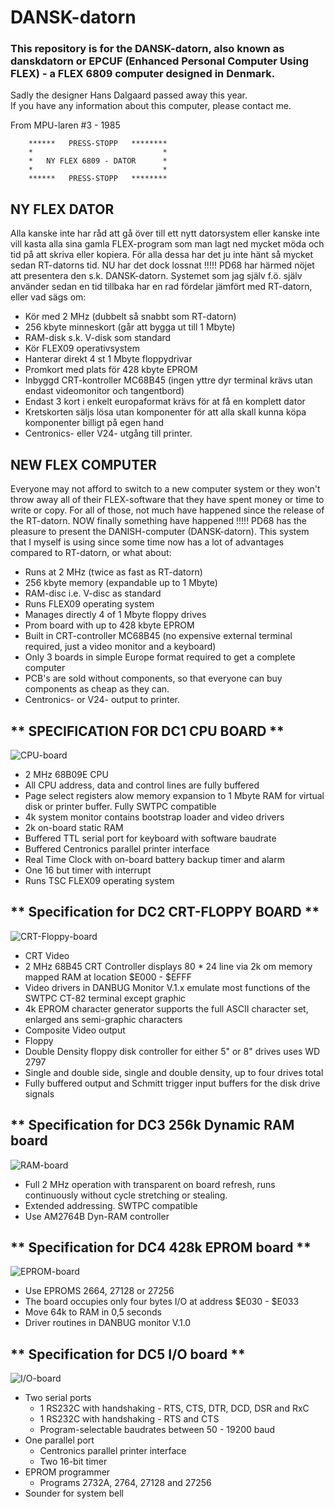 # DANSK-datorn
### This repository is for the DANSK-datorn, also known as danskdatorn or EPCUF (Enhanced Personal Computer Using FLEX) - a FLEX 6809 computer designed in Denmark.

Sadly the designer Hans Dalgaard passed away this year.  
If you have any information about this computer, please contact me.

From MPU-laren #3 - 1985  

        ******   PRESS-STOPP   ********  
        *                             *  
        *   NY FLEX 6809 - DATOR      *  
        *                             *  
        ******   PRESS-STOPP   ********  

## NY FLEX DATOR

Alla kanske inte har råd att gå över till ett nytt datorsystem eller kanske inte vill kasta alla sina gamla FLEX-program som man lagt ned mycket möda och tid på att skriva eller kopiera.
För alla dessa har det ju inte hänt så mycket sedan RT-datorns tid.
NU har det dock lossnat !!!!!
PD68 har härmed nöjet att presentera den s.k. DANSK-datorn.
Systemet som jag själv f.ö. själv använder sedan en tid tillbaka har en rad fördelar jämfört med RT-datorn, eller vad sägs om:

* Kör med 2 MHz (dubbelt så snabbt som RT-datorn)
* 256 kbyte minneskort (går att bygga ut till 1 Mbyte)
* RAM-disk s.k. V-disk som standard
* Kör FLEX09 operativsystem
* Hanterar direkt 4 st 1 Mbyte floppydrivar
* Promkort med plats för 428 kbyte EPROM
* Inbyggd CRT-kontroller MC68B45 (ingen yttre dyr terminal krävs utan endast videomonitor och tangentbord)
* Endast 3 kort i enkelt europaformat krävs för at få en komplett dator
* Kretskorten säljs lösa utan komponenter för att alla skall kunna köpa komponenter billigt på egen hand
* Centronics- eller V24- utgång till printer.

## NEW FLEX COMPUTER

Everyone may not afford to switch to a new computer system or they won't throw away all of their FLEX-software that they have spent money or time to write or copy. 
For all of those, not much have happened since the release of the RT-datorn.
NOW finally something have happened !!!!!
PD68 has the pleasure to present the DANISH-computer (DANSK-datorn).
This system that I myself is using since some time now has a lot of advantages compared to RT-datorn, or what about:

* Runs at 2 MHz (twice as fast as RT-datorn)
* 256 kbyte memory (expandable up to 1 Mbyte)
* RAM-disc i.e. V-disc as standard
* Runs FLEX09 operating system
* Manages directly 4 of 1 Mbyte floppy drives
* Prom board with up to 428 kbyte EPROM
* Built in CRT-controller MC68B45 (no expensive external terminal required, just a video monitor and a keyboard)
* Only 3 boards in simple Europe format required to get a complete computer
* PCB's are sold without components, so that everyone can buy components as cheap as they can.
* Centronics- or V24- output to printer.

## ** SPECIFICATION FOR DC1 CPU BOARD **
![CPU-board](/Images/DC1-CPU.jpg)
* 2 MHz 68B09E CPU
* All CPU address, data and control lines are fully buffered
* Page select registers alow memory expansion to 1 Mbyte RAM for virtual disk or printer buffer. Fully SWTPC compatible
* 4k system monitor contains bootstrap loader and video drivers
* 2k on-board static RAM
* Buffered TTL serial port for keyboard with software baudrate
* Buffered Centronics parallel printer interface
* Real Time Clock with on-board battery backup timer and alarm
* One 16 but timer with interrupt
* Runs TSC FLEX09 operating system

## ** Specification for DC2 CRT-FLOPPY BOARD **
![CRT-Floppy-board](/Images/DC2-CRT-Floppy.jpg)
* CRT Video
* 2 MHz 68B45 CRT Controller displays 80 * 24 line via 2k om memory mapped RAM at location $E000 - $EFFF
* Video drivers in DANBUG Monitor V.1.x emulate most functions of the SWTPC CT-82 terminal except graphic
* 4k EPROM character generator supports the full ASCII character set, enlarged ans semi-graphic characters
* Composite Video output
* Floppy
* Double Density floppy disk controller for either 5" or 8" drives uses WD 2797
* Single and double side, single and double density, up to four drives total
* Fully buffered output and Schmitt trigger input buffers for the disk drive signals

## ** Specification for DC3 256k Dynamic RAM board
![RAM-board](/Images/DC3-256k-RAM.jpg)
* Full 2 MHz operation with transparent on board refresh, runs continuously without cycle stretching or stealing.
* Extended addressing. SWTPC compatible
* Use AM2764B Dyn-RAM controller

## ** Specification for DC4 428k EPROM board **
![EPROM-board](/Images/DC4-428k-EPROM.jpg)
* Use EPROMS 2664, 27128 or 27256
* The board occupies only four bytes I/O at address $E030 - $E033
* Move 64k to RAM in 0,5 seconds
* Driver routines in DANBUG monitor V.1.0

## ** Specification for DC5 I/O board **
![I/O-board](/Images/DC5-IO.jpg)
* Two serial ports
  - 1 RS232C with handshaking - RTS, CTS, DTR, DCD, DSR and RxC
  - 1 RS232C with handshaking - RTS and CTS
  - Program-selectable baudrates between 50 - 19200 baud
* One parallel port
  - Centronics parallel printer interface
  - Two 16-bit timer
* EPROM programmer
  - Programs 2732A, 2764, 27128 and 27256
* Sounder for system bell
